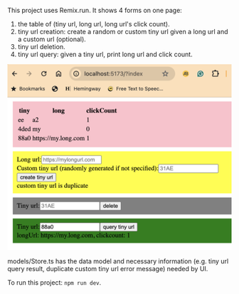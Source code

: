 This project uses Remix.run. It shows 4 forms on one page:
1. the table of (tiny url, long url, long url's click count).
2. tiny url creation: create a random or custom tiny url given a long url and a custom url (optional).
3. tiny url deletion.
4. tiny url query: given a tiny url, print long url and click count.

![Alt text](UI.png "web UI")

models/Store.ts has the data model and necessary information (e.g. tiny url query result, duplicate custom tiny url error message) needed by UI.

To run this project: `npm run dev`.